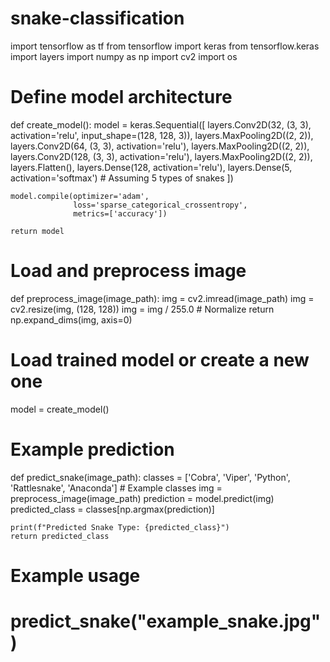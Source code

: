 # snake-classification
import tensorflow as tf
from tensorflow import keras
from tensorflow.keras import layers
import numpy as np
import cv2
import os

# Define model architecture
def create_model():
    model = keras.Sequential([
        layers.Conv2D(32, (3, 3), activation='relu', input_shape=(128, 128, 3)),
        layers.MaxPooling2D((2, 2)),
        layers.Conv2D(64, (3, 3), activation='relu'),
        layers.MaxPooling2D((2, 2)),
        layers.Conv2D(128, (3, 3), activation='relu'),
        layers.MaxPooling2D((2, 2)),
        layers.Flatten(),
        layers.Dense(128, activation='relu'),
        layers.Dense(5, activation='softmax')  # Assuming 5 types of snakes
    ])
    
    model.compile(optimizer='adam',
                  loss='sparse_categorical_crossentropy',
                  metrics=['accuracy'])
    
    return model

# Load and preprocess image
def preprocess_image(image_path):
    img = cv2.imread(image_path)
    img = cv2.resize(img, (128, 128))
    img = img / 255.0  # Normalize
    return np.expand_dims(img, axis=0)

# Load trained model or create a new one
model = create_model()

# Example prediction
def predict_snake(image_path):
    classes = ['Cobra', 'Viper', 'Python', 'Rattlesnake', 'Anaconda']  # Example classes
    img = preprocess_image(image_path)
    prediction = model.predict(img)
    predicted_class = classes[np.argmax(prediction)]
    
    print(f"Predicted Snake Type: {predicted_class}")
    return predicted_class

# Example usage
# predict_snake("example_snake.jpg")
